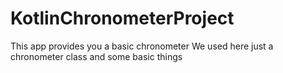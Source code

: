 # KotlinChronometerProject
This app provides you a basic chronometer
We used here just a chronometer class and some basic things 
